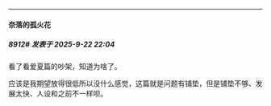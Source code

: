 ﻿
*****

####  奈落的孤火花  
##### 8912#       发表于 2025-9-22 22:04

看了看爱夏篇的吵架，知道为啥了。

应该是我期望放得很低所以没什么感觉，这篇就是问题有铺垫，但是铺垫不够、发展太快、人设和之前不一样呗。

